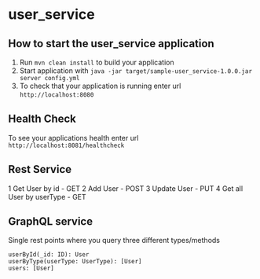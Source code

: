 # user_service

How to start the user_service application
---

1. Run `mvn clean install` to build your application
1. Start application with `java -jar target/sample-user_service-1.0.0.jar server config.yml`
1. To check that your application is running enter url `http://localhost:8080`

Health Check
---

To see your applications health enter url `http://localhost:8081/healthcheck`

Rest Service
----

1 Get User by id - GET
2 Add User - POST
3 Update User - PUT
4 Get all User by userType - GET

GraphQL service
-----

Single rest points where you query three different types/methods
	
	userById(_id: ID): User
	userByType(userType: UserType): [User]
	users: [User]
